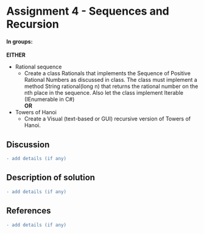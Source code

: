 # Assignment 4 - Sequences and Recursion

#### In groups:
**EITHER**  
* Rational sequence  
  * Create a class Rationals that implements the Sequence of Positive Rational Numbers as discussed in class. The class must implement a method String rational(long n) that returns the rational number on the nth place in the sequence. Also let the class implement Iterable (IEnumerable in C#)  
**OR**  
* Towers of Hanoi  
  * Create a Visual (text-based or GUI) recursive version of Towers of Hanoi.


## Discussion
  ```diff
  - add details (if any)
  ```

## Description of solution
  ```diff
  - add details (if any)
  ```

## References
  ```diff
  - add details (if any)
  ```
